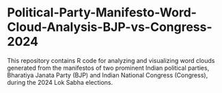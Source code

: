 # Political-Party-Manifesto-Word-Cloud-Analysis-BJP-vs-Congress-2024
This repository contains R code for analyzing and visualizing word clouds generated from the manifestos of two prominent Indian political parties, Bharatiya Janata Party (BJP) and Indian National Congress (Congress), during the 2024 Lok Sabha elections.
